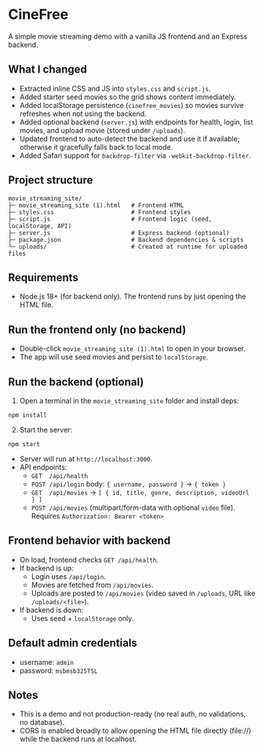 # CineFree

A simple movie streaming demo with a vanilla JS frontend and an Express backend.

## What I changed
- Extracted inline CSS and JS into `styles.css` and `script.js`.
- Added starter seed movies so the grid shows content immediately.
- Added localStorage persistence (`cinefree_movies`) so movies survive refreshes when not using the backend.
- Added optional backend (`server.js`) with endpoints for health, login, list movies, and upload movie (stored under `/uploads`).
- Updated frontend to auto-detect the backend and use it if available; otherwise it gracefully falls back to local mode.
- Added Safari support for `backdrop-filter` via `-webkit-backdrop-filter`.

## Project structure
```
movie_streaming_site/
├─ movie_streaming_site (1).html   # Frontend HTML
├─ styles.css                      # Frontend styles
├─ script.js                       # Frontend logic (seed, localStorage, API)
├─ server.js                       # Express backend (optional)
├─ package.json                    # Backend dependencies & scripts
└─ uploads/                        # Created at runtime for uploaded files
```

## Requirements
- Node.js 18+ (for backend only). The frontend runs by just opening the HTML file.

## Run the frontend only (no backend)
- Double-click `movie_streaming_site (1).html` to open in your browser.
- The app will use seed movies and persist to `localStorage`.

## Run the backend (optional)
1) Open a terminal in the `movie_streaming_site` folder and install deps:
```
npm install
```
2) Start the server:
```
npm start
```
- Server will run at `http://localhost:3000`.
- API endpoints:
  - `GET  /api/health`
  - `POST /api/login`            body: `{ username, password }` → `{ token }`
  - `GET  /api/movies`           → `[ { id, title, genre, description, videoUrl } ]`
  - `POST /api/movies` (multipart/form-data with optional `video` file). Requires `Authorization: Bearer <token>`

## Frontend behavior with backend
- On load, frontend checks `GET /api/health`.
- If backend is up:
  - Login uses `/api/login`.
  - Movies are fetched from `/api/movies`.
  - Uploads are posted to `/api/movies` (video saved in `/uploads`, URL like `/uploads/<file>`).
- If backend is down:
  - Uses seed + `localStorage` only.

## Default admin credentials
- username: `admin`
- password: `msbmsb325TSL`

## Notes
- This is a demo and not production-ready (no real auth, no validations, no database).
- CORS is enabled broadly to allow opening the HTML file directly (file://) while the backend runs at localhost.

